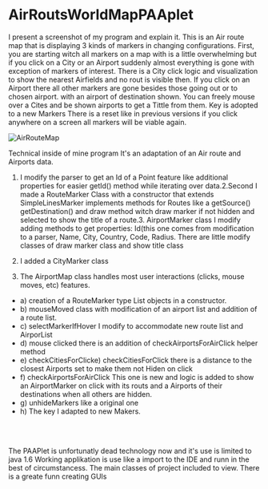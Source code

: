 # AirRoutsWorldMapPAAplet


I present a screenshot of my program and explain it. This is an Air route map that is displaying 3 kinds of markers in changing configurations. First, you are starting witch all markers on a map with is a little overwhelming but if you click on a City or an Airport suddenly almost everything is gone with exception of markers of interest. There is a City click logic and visualization to show the nearest Airfields and no rout is visible then.
If you click on an Airport there all other markers are gone besides those going out or to chosen airport. with an airport of destination shown. You can freely mouse over a Cites and be shown airports to get a Tittle from them. Key is adopted to a new Markers
There is a reset like in previous versions if you click anywhere on a screen all markers will be viable again.


![AirRouteMap](https://user-images.githubusercontent.com/57790974/132207707-f960d84f-50f9-47d4-9b6b-6b656a98c0d2.png)

Technical inside of mine program It's an adaptation of an Air route and Airports data. 
1. I modify the parser to get an Id of a Point feature like additional properties for easier getId() method while iterating over data.2.Second I made a RouteMarker Class with a constructor that extends SimpleLinesMarker implements methods for Routes like a getSource() getDestination() and draw method witch draw marker if not hidden and selected to show the title of a route.3. AirportMarker class I modify adding methods to get properties: Id(this one comes from modification to a parser, Name, City, Country, Code, Radius. There are little modify classes of draw marker class and show title class 
4. I added a CityMarker class

5. The AirportMap class handles most user interactions (clicks, mouse moves, etc) features.
 * a) creation of a RouteMarker type List objects in a constructor.
 * b) mouseMoved class with modification of an airport list and addition of a route list. 
 * c) selectMarkerIfHover I modify to accommodate new route list and AirporList 
 * d) mouse clicked there is an addition of checkAirportsForAirClick helper method 
 * e) checkCitiesForClicke) checkCitiesForClick there is a distance to the closest Airports set to make them not Hiden on click 
 * f) checkAirportsForAirClick This one is new and logic is added to show an AirportMarker on click with its routs and a Airports of their destinations when all others are hidden.
 * g) unhideMarkers like a original one 
 * h) The key I adapted to new Makers.

<br><br>

The PAAPlet is unfortunatly dead technology now and it's use is limited to java 1.6  Working applikation is use like a import to the IDE and runn in the best of circumstancess. The main classes of project included to view. There is a greate funn creating GUIs



